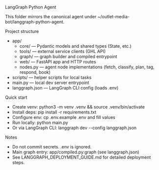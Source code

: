 LangGraph Python Agent

This folder mirrors the canonical agent under ~/outlet-media-bot/langgraph-python-agent.

Project structure
- app/
  - core/ — Pydantic models and shared types (State, etc.)
  - tools/ — external service clients (GHL API)
  - graph/ — graph builder and compiled entrypoint
  - web/ — FastAPI app and HTTP routes
  - nodes.py — agent node implementations (fetch, classify, plan, tag, respond, book)
- scripts/ — helper scripts for local tasks
- main.py — local dev server entrypoint
- langgraph.json — LangGraph CLI config (loads .env)

Quick start
- Create venv: python3 -m venv .venv && source .venv/bin/activate
- Install deps: pip install -r requirements.txt
- Configure env: cp .env.example .env and fill values
- Run locally: python main.py
- Or via LangGraph CLI: langgraph dev --config langgraph.json

Notes
- Do not commit secrets. .env is ignored.
- Main graph entry: app/compiled.py:graph (see langgraph.json)
- See LANGGRAPH_DEPLOYMENT_GUIDE.md for detailed deployment steps.
